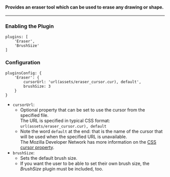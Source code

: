 ####  Provides an eraser tool which can be used to erase any drawing or shape. 

***
### Enabling the Plugin
```
plugins: [
    'Eraser',
    'BrushSize'
]
```
### Configuration
```
pluginsConfig: {
    'Eraser': {
        cursorUrl: 'url(assets/eraser_cursor.cur), default',
        brushSize: 3
    }
}
```
* `cursorUrl`:
    *  Optional property that can be set to use the cursor from the specified file.  
 The URL is specified in typical CSS format: `url(assets/eraser_cursor.cur), default` 
    * Note the word `default` at the end: that is the name of the cursor that will be used when the specified URL is unavailable.  
The Mozilla Developer Network has more information on the [CSS cursor property](https://developer.mozilla.org/en-US/docs/Web/CSS/cursor). 
* `brushSize`:
    * Sets the default brush size. 
    * If you want the user to be able to set their own brush size, the _BrushSize_ plugin must be included, too. 